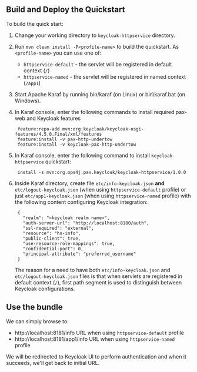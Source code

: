 Build and Deploy the Quickstart
-------------------------------

To build the quick start:

1. Change your working directory to `keycloak-httpservice` directory.
2. Run `mvn clean install -P<profile-name>` to build the quickstart. As `<profile-name>` you can use one of:

    * `httpservice-default` - the servlet will be registered in default context (`/`)
    * `httpservice-named` - the servlet will be registered in named context (`/app1`)

3. Start Apache Karaf by running bin/karaf (on Linux) or bin\karaf.bat (on Windows).
4. In Karaf console, enter the following commands to install required pax-web and Keycloak features

        feature:repo-add mvn:org.keycloak/keycloak-osgi-features/4.5.0.Final/xml/features
        feature:install -v pax-http-undertow
        feature:install -v keycloak-pax-http-undertow

5. In Karaf console, enter the following command to install `keycloak-httpservice` quickstart:

        install -s mvn:org.ops4j.pax.keycloak/keycloak-httpservice/1.0.0

6. Inside Karaf directory, create file `etc/info-keycloak.json` **and** `etc/logout-keycloak.json`
(when using `httpservice-default` profile) or just `etc/app1-keycloak.json` (when using `httpservice-named` profile)
with the following content configuring Keycloak integration:

        {
          "realm": "<keycloak realm name>",
          "auth-server-url": "http://localhost:8180/auth",
          "ssl-required": "external",
          "resource": "hs-info",
          "public-client": true,
          "use-resource-role-mappings": true,
          "confidential-port": 0,
          "principal-attribute": "preferred_username"
        }

    The reason for a need to have both `etc/info-keycloak.json` and `etc/logout-keycloak.json` files is that when
    servlets are registered in default context (`/`), first path segment is used to distinguish between Keycloak
    configurations.


Use the bundle
--------------

We can simply browse to:

* http://localhost:8181/info URL when using `httpservice-default` profile
* http://localhost:8181/app1/info URL when using `httpservice-named` profile

We will be redirected to Keycloak UI to perform authentication and when it succeeds, we'll get back to initial URL.
